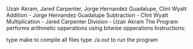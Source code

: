Uzair Akram, Jared Carpenter, Jorge Hernandez Guadalupe, Clint Wyatt
Addition        - Jorge Hernandez Guadalupe
Subtraction     - Clint Wyatt
Multiplication  - Jared Carpenter
Division        - Uzair Akram
The Program performs arithmetic opperations using bitwise opperations
Instructions:

type make to compile all files
type ./a.out to run the program
